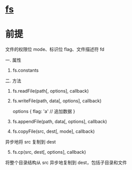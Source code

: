 # [fs](http://nodejs.cn/api/fs.html)

# 前提

文件的权限位 mode、标识位 flag、文件描述符 fd 

一. 属性

1. fs.constants

二. 方法

1. fs.readFile(path[, options], callback)

2. fs.writeFile(path, data[, options], callback)

    options {
      flag: 'a' // 追加数据
    }

3. fs.appendFile(path, data[, options], callback)

4. fs.copyFile(src, dest[, mode], callback)

  异步地将 src 复制到 dest

5. fs.cp(src, dest[, options], callback)

  将整个目录结构从 src 异步地复制到 dest，包括子目录和文件